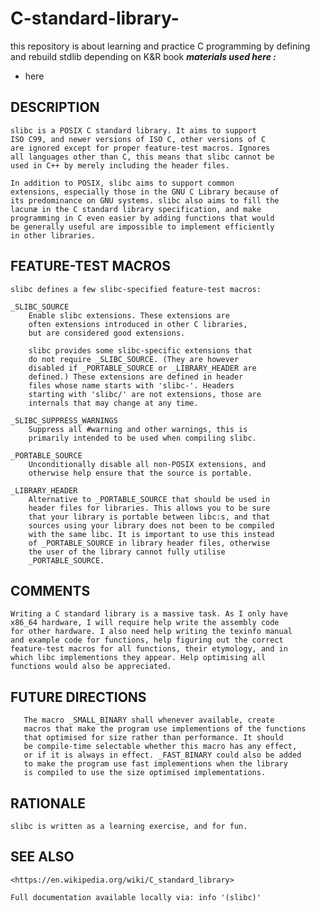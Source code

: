 # C-standard-library-
this repository is about learning and practice C programming by defining and rebuild stdlib depending on K&amp;R book 
_**materials used here :**_
- here

## DESCRIPTION
	slibc is a POSIX C standard library. It aims to support
	ISO C99, and newer versions of ISO C, other versions of C
	are ignored except for proper feature-test macros. Ignores
	all languages other than C, this means that slibc cannot be
	used in C++ by merely including the header files.

	In addition to POSIX, slibc aims to support common
	extensions, especially those in the GNU C Library because of
	its predominance on GNU systems. slibc also aims to fill the
	lacunæ in the C standard library specification, and make
	programming in C even easier by adding functions that would
	be generally useful are impossible to implement efficiently
	in other libraries.

## FEATURE-TEST MACROS
	slibc defines a few slibc-specified feature-test macros:

	_SLIBC_SOURCE
		Enable slibc extensions. These extensions are
		often extensions introduced in other C libraries,
		but are considered good extensions.

		slibc provides some slibc-specific extensions that
		do not require _SLIBC_SOURCE. (They are however
		disabled if _PORTABLE_SOURCE or _LIBRARY_HEADER are
		defined.) These extensions are defined in header
		files whose name starts with 'slibc-'. Headers
		starting with 'slibc/' are not extensions, those are
		internals that may change at any time.

	_SLIBC_SUPPRESS_WARNINGS
		Suppress all #warning and other warnings, this is
		primarily intended to be used when compiling slibc.

	_PORTABLE_SOURCE
		Unconditionally disable all non-POSIX extensions, and
		otherwise help ensure that the source is portable.

	_LIBRARY_HEADER
		Alternative to _PORTABLE_SOURCE that should be used in
		header files for libraries. This allows you to be sure
		that your library is portable between libc:s, and that
		sources using your library does not been to be compiled
		with the same libc. It is important to use this instead
		of _PORTABLE_SOURCE in library header files, otherwise
		the user of the library cannot fully utilise
		_PORTABLE_SOURCE.

## COMMENTS
	Writing a C standard library is a massive task. As I only have
	x86_64 hardware, I will require help write the assembly code
	for other hardware. I also need help writing the texinfo manual
	and example code for functions, help figuring out the correct
	feature-test macros for all functions, their etymology, and in
	which libc implementions they appear. Help optimising all
	functions would also be appreciated.

## FUTURE DIRECTIONS
       The macro _SMALL_BINARY shall whenever available, create
       macros that make the program use implementions of the functions
       that optimised for size rather than performance. It should
       be compile-time selectable whether this macro has any effect,
       or if it is always in effect. _FAST_BINARY could also be added
       to make the program use fast implementions when the library
       is compiled to use the size optimised implementations.

## RATIONALE
	slibc is written as a learning exercise, and for fun.

## SEE ALSO
	<https://en.wikipedia.org/wiki/C_standard_library>

	Full documentation available locally via: info '(slibc)'
